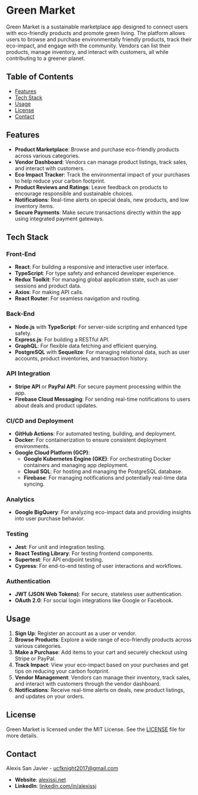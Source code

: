 # Green Market

Green Market is a sustainable marketplace app designed to connect users with eco-friendly products and promote green living. The platform allows users to browse and purchase environmentally friendly products, track their eco-impact, and engage with the community. Vendors can list their products, manage inventory, and interact with customers, all while contributing to a greener planet.

## Table of Contents

- [Features](#features)
- [Tech Stack](#tech-stack)
- [Usage](#usage)
- [License](#license)
- [Contact](#contact)

## Features

- **Product Marketplace**: Browse and purchase eco-friendly products across various categories.
- **Vendor Dashboard**: Vendors can manage product listings, track sales, and interact with customers.
- **Eco Impact Tracker**: Track the environmental impact of your purchases to help reduce your carbon footprint.
- **Product Reviews and Ratings**: Leave feedback on products to encourage responsible and sustainable choices.
- **Notifications**: Real-time alerts on special deals, new products, and low inventory items.
- **Secure Payments**: Make secure transactions directly within the app using integrated payment gateways.

## Tech Stack

### Front-End

- **React**: For building a responsive and interactive user interface.
- **TypeScript**: For type safety and enhanced developer experience.
- **Redux Toolkit**: For managing global application state, such as user sessions and product data.
- **Axios**: For making API calls.
- **React Router**: For seamless navigation and routing.

### Back-End

- **Node.js** with **TypeScript**: For server-side scripting and enhanced type safety.
- **Express.js**: For building a RESTful API.
- **GraphQL**: For flexible data fetching and efficient querying.
- **PostgreSQL** with **Sequelize**: For managing relational data, such as user accounts, product inventories, and transaction history.

### API Integration

- **Stripe API** or **PayPal API**: For secure payment processing within the app.
- **Firebase Cloud Messaging**: For sending real-time notifications to users about deals and product updates.

### CI/CD and Deployment

- **GitHub Actions**: For automated testing, building, and deployment.
- **Docker**: For containerization to ensure consistent deployment environments.
- **Google Cloud Platform (GCP)**:
  - **Google Kubernetes Engine (GKE)**: For orchestrating Docker containers and managing app deployment.
  - **Cloud SQL**: For hosting and managing the PostgreSQL database.
  - **Firebase**: For managing notifications and potentially real-time data syncing.

### Analytics

- **Google BigQuery**: For analyzing eco-impact data and providing insights into user purchase behavior.

### Testing

- **Jest**: For unit and integration testing.
- **React Testing Library**: For testing frontend components.
- **Supertest**: For API endpoint testing.
- **Cypress**: For end-to-end testing of user interactions and workflows.

### Authentication

- **JWT (JSON Web Tokens)**: For secure, stateless user authentication.
- **OAuth 2.0**: For social login integrations like Google or Facebook.

## Usage

1. **Sign Up**: Register an account as a user or vendor.
2. **Browse Products**: Explore a wide range of eco-friendly products across various categories.
3. **Make a Purchase**: Add items to your cart and securely checkout using Stripe or PayPal.
4. **Track Impact**: View your eco-impact based on your purchases and get tips on reducing your carbon footprint.
5. **Vendor Management**: Vendors can manage their inventory, track sales, and interact with customers through the vendor dashboard.
6. **Notifications**: Receive real-time alerts on deals, new product listings, and updates on your orders.

## License

Green Market is licensed under the MIT License. See the [LICENSE](LICENSE) file for more details.

## Contact

Alexis San Javier - [ucfknight2017@gmail.com](mailto:ucfknight2017@gmail.com)

- **Website**: [alexissj.net](https://www.alexissj.net)
- **LinkedIn**: [linkedin.com/in/alexissj](https://linkedin.com/in/alexissj)
